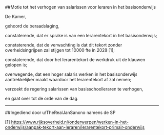 ##Motie tot het verhogen van salarissen voor leraren in het basisonderwijs 
 
De Kamer,

gehoord de beraadslaging,

constaterende, dat er sprake is van een lerarentekort in het basisonderwijs;

constaterende, dat de verwachting is dat dit tekort zonder overheidsingrijpen zal stijgen tot 10000 fte in 2028 [1];

constaterende, dat door het lerarentekort de werkdruk uit de klauwen gelopen is;

overwegende, dat een hoger salaris werken in het basisonderwijs aantrekkelijker maakt waardoor het lerarentekort af zal nemen;

verzoekt de regering salarissen van basisschoolleraren te verhogen,

en gaat over tot de orde van de dag.

---

##Ingediend door u/TheRealJanSanono namens de SP

[1] https://www.rijksoverheid.nl/onderwerpen/werken-in-het-onderwijs/aanpak-tekort-aan-leraren/lerarentekort-primair-onderwijs